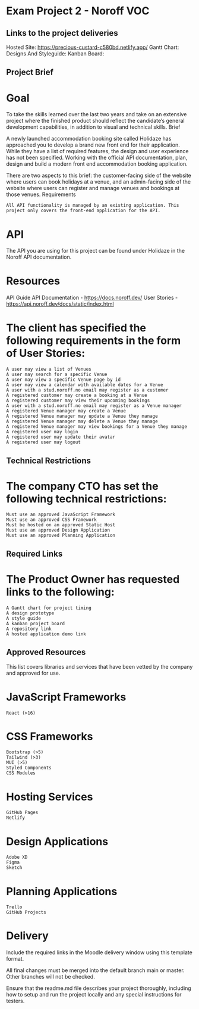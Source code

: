 # Exam Project 2 - Noroff VOC

## Links to the project deliveries

Hosted Site: https://precious-custard-c580bd.netlify.app/
Gantt Chart:
Designs And Styleguide:
Kanban Board:

## Project Brief

# Goal

To take the skills learned over the last two years and take on an extensive project where the finished product should reflect the candidate’s general development capabilities, in addition to visual and technical skills.
Brief

A newly launched accommodation booking site called Holidaze has approached you to develop a brand new front end for their application. While they have a list of required features, the design and user experience has not been specified. Working with the official API documentation, plan, design and build a modern front end accommodation booking application.

There are two aspects to this brief: the customer-facing side of the website where users can book holidays at a venue, and an admin-facing side of the website where users can register and manage venues and bookings at those venues.
Requirements

    All API functionality is managed by an existing application. This project only covers the front-end application for the API.

# API

The API you are using for this project can be found under Holidaze in the Noroff API documentation.

# Resources

API Guide API Documentation - https://docs.noroff.dev/
User Stories - https://api.noroff.dev/docs/static/index.html

# The client has specified the following requirements in the form of User Stories:

    A user may view a list of Venues
    A user may search for a specific Venue
    A user may view a specific Venue page by id
    A user may view a calendar with available dates for a Venue
    A user with a stud.noroff.no email may register as a customer
    A registered customer may create a booking at a Venue
    A registered customer may view their upcoming bookings
    A user with a stud.noroff.no email may register as a Venue manager
    A registered Venue manager may create a Venue
    A registered Venue manager may update a Venue they manage
    A registered Venue manager may delete a Venue they manage
    A registered Venue manager may view bookings for a Venue they manage
    A registered user may login
    A registered user may update their avatar
    A registered user may logout

## Technical Restrictions

# The company CTO has set the following technical restrictions:

    Must use an approved JavaScript Framework
    Must use an approved CSS Framework
    Must be hosted on an approved Static Host
    Must use an approved Design Application
    Must use an approved Planning Application

## Required Links

# The Product Owner has requested links to the following:

    A Gantt chart for project timing
    A design prototype
    A style guide
    A kanban project board
    A repository link
    A hosted application demo link

## Approved Resources

This list covers libraries and services that have been vetted by the company and approved for use.

# JavaScript Frameworks

    React (>16)

# CSS Frameworks

    Bootstrap (>5)
    Tailwind (>3)
    MUI (>5)
    Styled Components
    CSS Modules

# Hosting Services

    GitHub Pages
    Netlify

# Design Applications

    Adobe XD
    Figma
    Sketch

# Planning Applications

    Trello
    GitHub Projects

# Delivery

Include the required links in the Moodle delivery window using this template format.

All final changes must be merged into the default branch main or master. Other branches will not be checked.

Ensure that the readme.md file describes your project thoroughly, including how to setup and run the project locally and any special instructions for testers.
